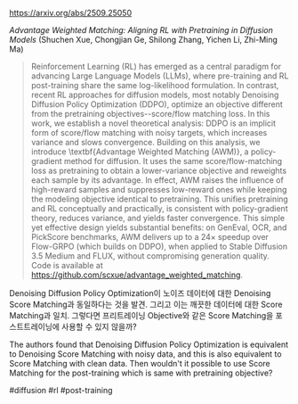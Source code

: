 https://arxiv.org/abs/2509.25050

*Advantage Weighted Matching: Aligning RL with Pretraining in Diffusion Models* (Shuchen Xue, Chongjian Ge, Shilong Zhang, Yichen Li, Zhi-Ming Ma)

> Reinforcement Learning (RL) has emerged as a central paradigm for advancing Large Language Models (LLMs), where pre-training and RL post-training share the same log-likelihood formulation. In contrast, recent RL approaches for diffusion models, most notably Denoising Diffusion Policy Optimization (DDPO), optimize an objective different from the pretraining objectives--score/flow matching loss. In this work, we establish a novel theoretical analysis: DDPO is an implicit form of score/flow matching with noisy targets, which increases variance and slows convergence. Building on this analysis, we introduce \textbf{Advantage Weighted Matching (AWM)}, a policy-gradient method for diffusion. It uses the same score/flow-matching loss as pretraining to obtain a lower-variance objective and reweights each sample by its advantage. In effect, AWM raises the influence of high-reward samples and suppresses low-reward ones while keeping the modeling objective identical to pretraining. This unifies pretraining and RL conceptually and practically, is consistent with policy-gradient theory, reduces variance, and yields faster convergence. This simple yet effective design yields substantial benefits: on GenEval, OCR, and PickScore benchmarks, AWM delivers up to a $24\times$ speedup over Flow-GRPO (which builds on DDPO), when applied to Stable Diffusion 3.5 Medium and FLUX, without compromising generation quality. Code is available at https://github.com/scxue/advantage_weighted_matching.

Denoising Diffusion Policy Optimization이 노이즈 데이터에 대한 Denoising Score Matching과 동일하다는 것을 발견. 그리고 이는 깨끗한 데이터에 대한 Score Matching과 일치. 그렇다면 프리트레이닝 Objective와 같은 Score Matching을 포스트트레이닝에 사용할 수 있지 않을까?

<english>
The authors found that Denoising Diffusion Policy Optimization is equivalent to Denoising Score Matching with noisy data, and this is also equivalent to Score Matching with clean data. Then wouldn't it possible to use Score Matching for the post-training which is same with pretraining objective?
</english>

#diffusion #rl #post-training 
